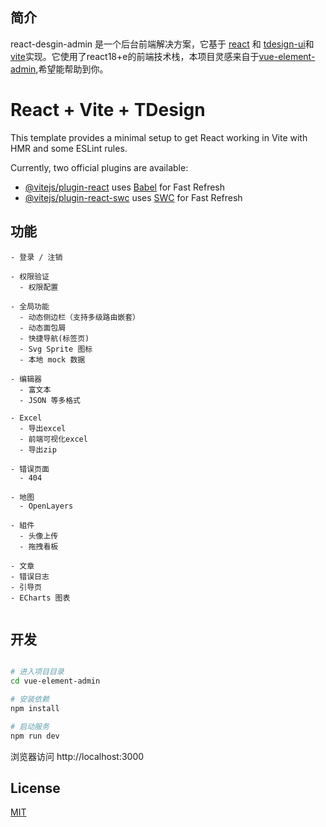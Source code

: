## 简介

react-desgin-admin 是一个后台前端解决方案，它基于 [react](https://github.com/facebook/react) 和 [tdesign-ui](https://github.com/Tencent/tdesign)和[vite](https://github.com/vitejs/vite)实现。它使用了react18+e的前端技术栈，本项目灵感来自于[vue-element-admin](https://panjiachen.github.io/vue-element-admin),希望能帮助到你。


# React + Vite + TDesign

This template provides a minimal setup to get React working in Vite with HMR and some ESLint rules.

Currently, two official plugins are available:

- [@vitejs/plugin-react](https://github.com/vitejs/vite-plugin-react/blob/main/packages/plugin-react/README.md) uses [Babel](https://babeljs.io/) for Fast Refresh
- [@vitejs/plugin-react-swc](https://github.com/vitejs/vite-plugin-react-swc) uses [SWC](https://swc.rs/) for Fast Refresh


## 功能

```
- 登录 / 注销

- 权限验证
  - 权限配置

- 全局功能
  - 动态侧边栏（支持多级路由嵌套）
  - 动态面包屑
  - 快捷导航(标签页)
  - Svg Sprite 图标
  - 本地 mock 数据

- 编辑器
  - 富文本
  - JSON 等多格式

- Excel
  - 导出excel
  - 前端可视化excel
  - 导出zip

- 错误页面
  - 404
  
- 地图
  - OpenLayers
  
- 組件
  - 头像上传
  - 拖拽看板

- 文章
- 错误日志
- 引导页
- ECharts 图表


```
## 开发

```bash

# 进入项目目录
cd vue-element-admin

# 安装依赖
npm install

# 启动服务
npm run dev
```
浏览器访问 http://localhost:3000


## License

[MIT](https://github.com/PanJiaChen/vue-element-admin/blob/master/LICENSE)